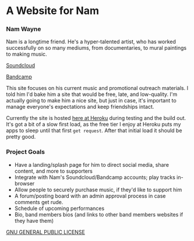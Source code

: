 A Website for Nam
====

### Nam Wayne

Nam is a longtime friend. He's a hyper-talented artist, who has worked successfully on so many mediums, from documentaries, to mural paintings to making music.

[Soundcloud](https://soundcloud.com/user-904682438)

[Bandcamp](https://namwayne.bandcamp.com/releases)

This site focuses on his current music and promotional outreach materials. I told him I'd bake him a site that would be free, late, and low-quality. I'm actually going to make him a nice site, but just in case, it's important to manage everyone's expectations and keep friendships intact.

Currently the site is hosted [here at Heroku](https://nam-wayne.herokuapp.com/) during testing and the build out. It's got a bit of a slow first load, as the free tier I enjoy at Heroku puts my apps to sleep until that first `get request`. After that initial load it should be pretty good.

### Project Goals

- Have a landing/splash page for him to direct social media, share content, and more to supporters
- Integrate with Nam's Soundcloud/Bandcamp accounts; play tracks in-browser
- Allow people to securely purchase music, if they'd like to support him
- A forum/posting board with an admin approval process in case comments get rude.
- Schedule of upcoming performances
- Bio, band members bios (and links to other band members websites if they have them)

[GNU GENERAL PUBLIC LICENSE](https://github.com/forrestfiller/Nam/blob/master/LICENSE.txt)
